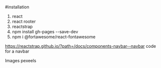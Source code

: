 #installation

1. react
2. react rooter
3. reactstrap
4. npm install gh-pages --save-dev
5. npm i @fortawesome/react-fontawesome

https://reactstrap.github.io/?path=/docs/components-navbar--navbar code for a navbar

Images
pexeels
